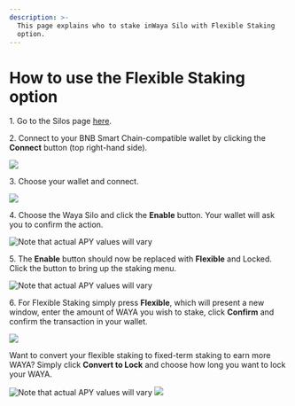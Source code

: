 ```yaml
---
description: >-
  This page explains who to stake inWaya Silo with Flexible Staking
  option.
---
```


# How to use the Flexible Staking option

1\. Go to the Silos page [here](https://PlexSwap.finance/pools).

2\. Connect to your BNB Smart Chain-compatible wallet by clicking the **Connect** button (top right-hand side).

![](<../../../.gitbook/assets/2-how-to-stake-in-crop-silos (1) (1) (1) (1) (1) (1) (5).png>)

3\. Choose your wallet and connect.

![](<../../../.gitbook/assets/3-how-to-stake-in-crop-silos (1) (1) (1) (1) (1).png>)

4\. Choose the Waya Silo and click the **Enable** button. Your wallet will ask you to confirm the action.

![Note that actual APY values will vary](../../../.gitbook/assets/waya-silo-notenable.png)

5\. The **Enable** button should now be replaced with **Flexible** and Locked. Click the button to bring up the staking menu.

![Note that actual APY values will vary](../../../.gitbook/assets/waya-silo-enabled1-small.png)

6\. For Flexible Staking simply press **Flexible**, which will present a new window, enter the amount of WAYA you wish to stake, click **Confirm** and confirm the transaction in your wallet.

![](../../../.gitbook/assets/waya-silo-flex-deposit.png)

Want to convert your flexible staking to fixed-term staking to earn more WAYA? Simply click **Convert to Lock** and choose how long you want to lock your WAYA.

![Note that actual APY values will vary](../../../.gitbook/assets/waya-silo-flex-convert.png) ![](../../../.gitbook/assets/waya-silo-convert-lock.png)

